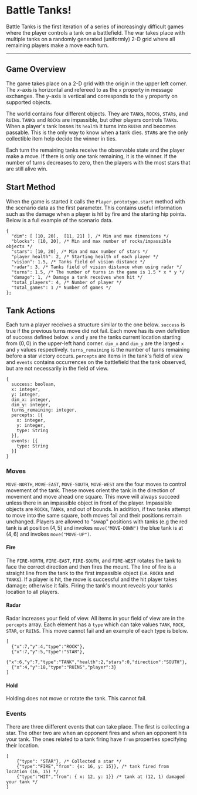 # Battle Tanks!

Battle Tanks is the first iteration of a series of increasingly difficult games where the player controls a tank on a battlefield. The war takes place with multiple tanks on a randomly generated (uniformly) 2-D grid where all remaining players make a move each turn.

------

## Game Overview

The game takes place on a 2-D grid with the origin in the upper left corner. The $x$-axis is horizontal and refereed to as the `x` property in message exchanges. The $y$-axis is vertical and corresponds to the `y` property on supported objects.

The world contains four different objects. They are `TANK`s, `ROCK`s, `STAR`s, and `RUIN`s. `TANK`s and `ROCK`s are impassible, but other players controls `TANK`s. When a player's tank losses its `health` it turns into `RUIN`s and becomes passable. This is the only way to know when a tank dies.  `STAR`s are the only collectible item help decide the winner in ties.

Each turn the remaining tanks receive the observable state and the player make a move. If there is only one tank remaining, it is the winner. If the number of turns decreases to zero, then the players with the most stars that are still alive win.

## Start Method

When the game is started it calls the `Player.prototype.start` method with the scenario data as the first parameter. This contains useful information such as the damage when a player is hit by fire and the starting hip points. Below is a full example of the scenario data.

    {
      "dim": [ [10, 20],  [11, 21] ], /* Min and max dimensions */
      "blocks": [10, 20], /* Min and max number of rocks/impassible objects */
      "stars": [10, 20], /* Min and max number of stars */
      "player_health": 2, /* Starting health of each player */
      "vision": 1.5, /* Tanks field of vision distance */
      "radar": 3, /* Tanks field of vision distance when using radar */
      "turns": 1.5, /* The number of turns in the game is 1.5 * x * y */
      "damage": 1, /* Damage a tank receives when hit */
      "total_players": 4, /* Number of player */
      "total_games": 1 /* Number of games */
    };

## Tank Actions

Each turn a player receives a structure similar to the one below. `success` is true if the previous turns move did not fail. Each move has its own definition of success defined below. `x` and `y` are the tanks current location starting from $(0, 0)$ in the upper-left hand corner. `dim_x` and `dim_y` are the largest `x` and `y` values respectively. `turns_remaining` is the number of turns remaining before a star victory occurs. `percepts` are items in the tank's field of view and `events` contains occurrences on the battlefield that the tank observed, but are not necessarily in the field of view.

    {
      success: boolean,
      x: integer,
      y: integer,
      dim_x: integer,
      dim_y: integer,
      turns_remaining: integer,
      percepts: [{
        x: integer,
        y: integer,
        type: String
      }],
      events: [{
        type: String
      }]
    }

### Moves

`MOVE-NORTH`, `MOVE-EAST`, `MOVE-SOUTH`, `MOVE-WEST` are the four moves to control movement of the tank. These moves orient the tank in the direction of movement and move ahead one square. This move will always succeed unless there in an impassible object in front of the player. Impassible objects are `ROCK`s, `TANK`s, and out of bounds. In addition, if two tanks attempt to move into the same square, both moves fail and their positions remain unchanged. Players are allowed to "swap" positions with tanks (e.g the red tank is at position $(4,5)$ and invokes `move("MOVE-DOWN")` the blue tank is at $(4,6)$ and invokes `move("MOVE-UP")`.

#### Fire

The `FIRE-NORTH`, `FIRE-EAST`, `FIRE-SOUTH`, and `FIRE-WEST`  rotates the tank to face the correct direction and then fires the mount. The line of fire is a straight line from the tank to the first impassible object (i.e. `ROCK`s and `TANK`s). If a player is hit, the move is successful and the hit player takes damage; otherwise it fails. Firing the tank's mount reveals your tanks location to all players.

#### Radar

Radar increases your field of view. All items in your field of view are in the `percepts` array. Each element has a `type` which can take values `TANK`, `ROCK`, `STAR`, or `RUINS`. This move cannot fail and an example of each type is below.

    [
      {"x":7,"y":4,"type":"ROCK"},
      {"x":7,"y":5,"type":"STAR"},
      {"x":6,"y":7,"type":"TANK","health":2,"stars":0,"direction":"SOUTH"},
      {"x":4,"y":18,"type":"RUINS","player":3}
    ]

#### Hold

Holding does not move or rotate the tank. This cannot fail.

### Events

There are three diifferent events that can take place. The first is collecting a star. The other two are when an opponent fires and when an opponent hits your tank. The ones related to a tank firing have `from` properties specifying their location.

    [
    	{"type": "STAR"}, /* Collected a star */
    	{"type":"FIRE","from": {x: 16, y: 15}}, /* tank fired from location (16, 15) */
    	{"type":"HIT","from": { x: 12, y: 1}} /* tank at (12, 1) damaged your tank */
	]